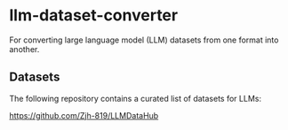 # llm-dataset-converter
For converting large language model (LLM) datasets from one format into another.

## Datasets

The following repository contains a curated list of datasets for LLMs:

https://github.com/Zjh-819/LLMDataHub
